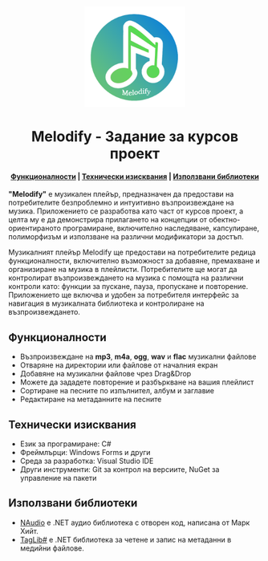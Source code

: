 <div align="center">
  <a href="https://github.com/hugovasko/Melodify">
	<img alt="Logo" width="200" heigth="200" src="./Melodify/Resources/Melodify.png" />
  </a>
  <h1>Melodify - Задание за курсов проект </h1>
</div>
<div align="center">
  <h4>
    <a href="#Функционалности">Функционалности</a> |
    <a href="#Технически-изисквания">Технически изисквания</a> |
    <a href="#Използвани-библиотеки">Използвани библиотеки</a>
  </h4>
</div>

**"Melodify"** е музикален плейър, предназначен да предостави на потребителите безпроблемно и интуитивно възпроизвеждане на музика. Приложението се разработва като част от курсов проект, а целта му е да демонстрира прилагането на концепции от обектно-ориентираното програмиране, включително наследяване, капсулиране, полиморфизъм и използване на различни модификатори за достъп.

Музикалният плейър Melodify ще предостави на потребителите редица функционалности, включително възможност за добавяне, премахване и организиране на музика в плейлисти. Потребителите ще могат да контролират възпроизвеждането на музика с помощта на различни контроли като: функции за пускане, пауза, пропускане и повторение. Приложението ще включва и удобен за потребителя интерфейс за навигация в музикалната библиотека и контролиране на възпроизвеждането.

## Функционалности

- Възпроизвеждане на **mp3**, **m4a**, **ogg**, **wav** и **flac** музикални файлове
- Отваряне на директории или файлове от началния екран
- Добавяне на музикални файлове чрез Drag&Drop
- Можете да зададете повторение и разбъркване на вашия плейлист
- Сортиране на песните по изпълнител, албум и заглавие
- Редактиране на метаданните на песните

## Технически изисквания

- Език за програмиране: C#
- Фреймлърци: Windows Forms и други
- Среда за разработка: Visual Studio IDE
- Други инструменти: Git за контрол на версиите, NuGet за управление на пакети

## Използвани библиотеки

- [NAudio](https://github.com/naudio/NAudio) е .NET аудио библиотека с отворен код, написана от Марк Хийт.
- [TagLib#](https://github.com/mono/taglib-sharp) е .NET библиотека за четене и запис на метаданни в медийни файлове.
